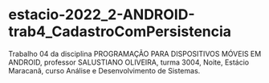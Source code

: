 # estacio-2022_2-ANDROID-trab4_CadastroComPersistencia
Trabalho 04 da disciplina PROGRAMAÇÃO PARA DISPOSITIVOS MÓVEIS EM ANDROID, professor SALUSTIANO OLIVEIRA, turma 3004, Noite, Estácio Maracanã, curso Análise e Desenvolvimento de Sistemas.

